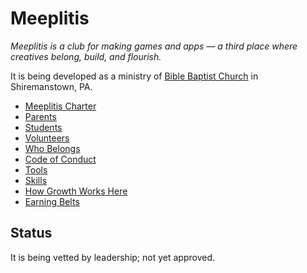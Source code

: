# Meeplitis

*Meeplitis is a club for making games and apps — a third place where creatives belong, build, and flourish.*

It is being developed as a ministry of [Bible Baptist Church](https://www.bbcpa.org) in Shiremanstown, PA.

* [Meeplitis Charter](./charter.md)
* [Parents](./parents.md)
* [Students](./students.md)
* [Volunteers](./volunteers.md)
* [Who Belongs](./who.md)
* [Code of Conduct](./code-of-conduct.md)
* [Tools](./tools.md)
* [Skills](./skills.md)
* [How Growth Works Here](./growth.md)
* [Earning Belts](./earning-belts.md)

## Status
It is being vetted by leadership; not yet approved.
